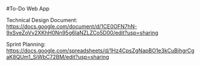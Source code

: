 #To-Do Web App

Technical Design Document: https://docs.google.com/document/d/1CE0OFN7hN-9xSveZoVv2XKhH0Nn95g6IaNZLZCo5D00/edit?usp=sharing

Sprint Planning: https://docs.google.com/spreadsheets/d/1Hz4CpsZgNapBO1e3kCuBihgrCgaK8QUm1_SiWbC72BM/edit?usp=sharing
